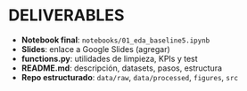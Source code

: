 # DELIVERABLES

- **Notebook final**: `notebooks/01_eda_baseline5.ipynb`
- **Slides**: enlace a Google Slides (agregar)
- **functions.py**: utilidades de limpieza, KPIs y test
- **README.md**: descripción, datasets, pasos, estructura
- **Repo estructurado**: `data/raw`, `data/processed`, `figures`, `src`
